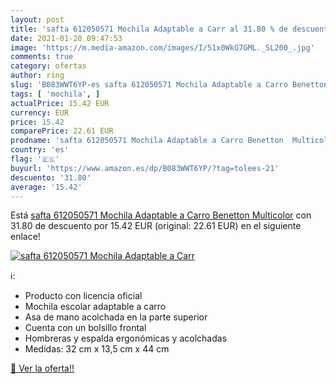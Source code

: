 ```yaml
---
layout: post
title: 'safta 612050571 Mochila Adaptable a Carr al 31.80 % de descuento'
date: 2021-01-20 09:47:53
image: 'https://m.media-amazon.com/images/I/51x0WkG7GML._SL200_.jpg'
comments: true
category: ofertas
author: ring
slug: 'B083WWT6YP-es safta 612050571 Mochila Adaptable a Carro Benetton Multicolor'
tags: [ 'mochila', ]
actualPrice: 15.42 EUR
currency: EUR
price: 15.42
comparePrice: 22.61 EUR
prodname: 'safta 612050571 Mochila Adaptable a Carro Benetton  Multicolor'
country: 'es'
flag: '🇪🇸'
buyurl: 'https://www.amazon.es/dp/B083WWT6YP/?tag=tolees-21'
descuento: '31.80'
average: '15.42'
---
```


Está [safta 612050571 Mochila Adaptable a Carro Benetton  Multicolor](https://www.amazon.es/dp/B083WWT6YP/?tag=tolees-21) con 31.80 de descuento por 15.42 EUR (original: 22.61 EUR) en el siguiente enlace!

[![safta 612050571 Mochila Adaptable a Carr](https://m.media-amazon.com/images/I/51x0WkG7GML._SL200_.jpg)](https://www.amazon.es/dp/B083WWT6YP/?tag=tolees-21)

ℹ️:

- Producto con licencia oficial
- Mochila escolar adaptable a carro
- Asa de mano acolchada en la parte superior
- Cuenta con un bolsillo frontal
- Hombreras y espalda ergonómicas y acolchadas
- Medidas: 32 cm x 13,5 cm x 44 cm

[🛒 Ver la oferta!!](https://www.amazon.es/dp/B083WWT6YP/?tag=tolees-21)
